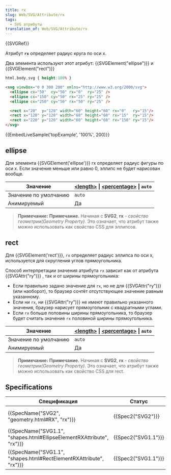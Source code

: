```yaml
---
title: rx
slug: Web/SVG/Attribute/rx
tags:
  - SVG атрибуты
translation_of: Web/SVG/Attribute/rx
---
```

{{SVGRef}}

Атрибут **`rx`** определяет радиус круга по оси x.

Два элемента используют этот атрибут: {{SVGElement("ellipse")}} и {{SVGElement("rect")}}

```css hidden
html,body,svg { height:100% }
```

```html
<svg viewBox="0 0 300 200" xmlns="http://www.w3.org/2000/svg">
  <ellipse cx="50"  cy="50" rx="0"  ry="25" />
  <ellipse cx="150" cy="50" rx="25" ry="25" />
  <ellipse cx="250" cy="50" rx="50" ry="25" />

  <rect x="20"  y="120" width="60" height="60" rx="0"   ry="15"/>
  <rect x="120" y="120" width="60" height="60" rx="15"  ry="15"/>
  <rect x="220" y="120" width="60" height="60" rx="150" ry="15"/>
</svg>
```

{{EmbedLiveSample('topExample', '100%', 200)}}

## ellipse

Для элемента {{SVGElement('ellipse')}} rx определяет радиус фигуры по оси x. Если значение меньше или равно 0, эллипс не будет нарисован вообще.

| Значение              | **[\<length>](/docs/Web/SVG/Content_type#Length)** \| **[\<percentage>](/docs/Web/SVG/Content_type#Percentage)** \| `auto` |
| --------------------- | -------------------------------------------------------------------------------------------------------------------------- |
| Значение по умолчанию | `auto`                                                                                                                     |
| Анимируемый           | Да                                                                                                                         |

> **Примечание:** **Примечание.** Начиная с **SVG2**, **rx** - _свойство геометрии(Geometry Property)._ Это означает, что атрибут также можно использовать как свойство CSS для эллипсов.

## rect

Для {{SVGElement('rect')}}, `rx` определяет радиус эллипса по оси x, используется для скругления углов прямоугольника.

Способ интерпретации значения атрибута `rx` зависит как от атрибута {{SVGAttr("ry")}} , так и от ширины прямоугольника:

- Если правильно задано значение для `rx`, но не для {{SVGAttr("ry")}} (или наоборот), то браузер сочтёт отсутствующее значение равным указанному.
- Если ни `rx`, ни {{SVGAttr("ry")}} не имеют правильно указанного значения, браузер нарисует прямоугольник с квадратными углами.
- Если `rx` больше половины ширины прямоугольника, то браузер будет считать значение `rx` половиной ширины прямоугольника.

| Значение              | **[\<length>](/docs/Web/SVG/Content_type#Length)** \| **[\<percentage>](/docs/Web/SVG/Content_type#Percentage)** \| `auto` |
| --------------------- | -------------------------------------------------------------------------------------------------------------------------- |
| Значение по умолчанию | `auto`                                                                                                                     |
| Анимируемый           | Да                                                                                                                         |

> **Примечание:** **Примечание.** Начиная с **SVG2**, **rx** - _свойство геометрии(Geometry Property)._ Это означает, что атрибут также можно использовать как свойство CSS для rect.

## Specifications

| Спецификация                                                                                 | Статус                   | Комментарий                          |
| -------------------------------------------------------------------------------------------- | ------------------------ | ------------------------------------ |
| {{SpecName("SVG2", "geometry.html#RX", "rx")}}                                 | {{Spec2("SVG2")}} | Определяется как свойство геометрии  |
| {{SpecName("SVG1.1", "shapes.html#EllipseElementRXAttribute", "rx")}} | {{Spec2("SVG1.1")}} | Начальное определение для \<ellipse> |
| {{SpecName("SVG1.1", "shapes.html#RectElementRXAttribute", "rx")}}     | {{Spec2("SVG1.1")}} | Начальное определение для `<rect>`   |
